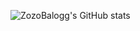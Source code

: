 ![ZozoBalogg's GitHub stats](https://github-readme-stats.vercel.app/api?username=zozobalogh0817&show_icons=true&theme=radical)
